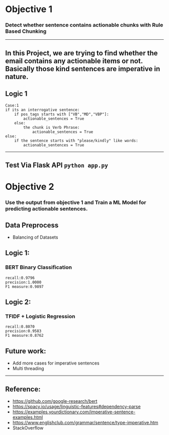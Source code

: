 # Objective 1
### Detect whether sentence contains actionable chunks with Rule Based Chunking
---------------------------------------------------------------------------

In this Project, we are trying to find whether the email contains any actionable items or not.
Basically those kind sentences are imperative in nature.
---------------------------------------------------------------------------
## Logic 1

```
Case:1
if its an interrogative sentence:
	if pos_tags starts with ["VB","MD","VBP"]:
		actionable_sentences = True
	else:
		the chunk is Verb Phrase:
			actionable_sentences = True
else:
	if the sentence starts with "please/kindly" like words:
		actionable_sentences = True

```

---------------------------------------------------------------------------
Test Via Flask API
```python app.py```
---------------------------------------------------------------------------

# Objective 2
### Use the output from objective 1 and Train a ML Model for predicting actionable sentences.

## Data Preprocess
- Balancing of Datasets

## Logic 1:
### BERT Binary Classification 
```
recall:0.9796
precision:1.0000
F1 measure:0.9897
```

## Logic 2:
### TFIDF + Logistic Regression
```
recall:0.8070
precision:0.9583
F1 measure:0.8762
```

## Future work:
- Add more cases for imperative sentences 
- Multi threading

---------------------------------------------------------------------------

## Reference:
- https://github.com/google-research/bert
- https://spacy.io/usage/linguistic-features#dependency-parse
- https://examples.yourdictionary.com/imperative-sentence-examples.html
- https://www.englishclub.com/grammar/sentence/type-imperative.htm
- StackOverflow
